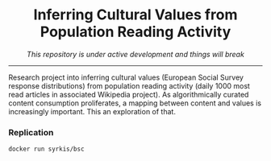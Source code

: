 <div align="center">
    <h1>
        Inferring Cultural Values from Population Reading Activity
    </h1>
    <i>
        This repository is under active development and things will break
    </i>
</div>

--------------------------------------------------------------------

Research project into inferring cultural values (European Social Survey response distributions) from population reading activity (daily 1000 most read articles in associated Wikipedia project).
As algorithmically curated content consumption proliferates, a mapping between content and values is increasingly important.
This an exploration of that.

### Replication
```bash
docker run syrkis/bsc
```
